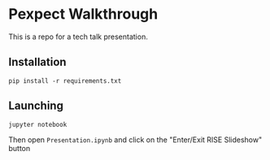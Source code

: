# Pexpect Walkthrough

This is a repo for a tech talk presentation.

## Installation

    pip install -r requirements.txt
    
## Launching

    jupyter notebook
    
Then open `Presentation.ipynb` and click on the "Enter/Exit RISE Slideshow" button
